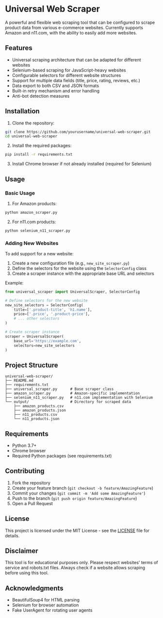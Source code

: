 # Universal Web Scraper

A powerful and flexible web scraping tool that can be configured to scrape product data from various e-commerce websites. Currently supports Amazon and n11.com, with the ability to easily add more websites.

## Features

- Universal scraping architecture that can be adapted for different websites
- Selenium-based scraping for JavaScript-heavy websites
- Configurable selectors for different website structures
- Support for multiple data fields (title, price, rating, reviews, etc.)
- Data export to both CSV and JSON formats
- Built-in retry mechanism and error handling
- Anti-bot detection measures

## Installation

1. Clone the repository:
```bash
git clone https://github.com/yourusername/universal-web-scraper.git
cd universal-web-scraper
```

2. Install the required packages:
```bash
pip install -r requirements.txt
```

3. Install Chrome browser if not already installed (required for Selenium)

## Usage

### Basic Usage

1. For Amazon products:
```bash
python amazon_scraper.py
```

2. For n11.com products:
```bash
python selenium_n11_scraper.py
```

### Adding New Websites

To add support for a new website:

1. Create a new configuration file (e.g., `new_site_scraper.py`)
2. Define the selectors for the website using the `SelectorConfig` class
3. Create a scraper instance with the appropriate base URL and selectors

Example:
```python
from universal_scraper import UniversalScraper, SelectorConfig

# Define selectors for the new website
new_site_selectors = SelectorConfig(
    title=['.product-title', 'h1.name'],
    price=['.price', '.product-price'],
    # ... other selectors
)

# Create scraper instance
scraper = UniversalScraper(
    base_url='https://example.com',
    selectors=new_site_selectors
)
```

## Project Structure

```
universal-web-scraper/
├── README.md
├── requirements.txt
├── universal_scraper.py      # Base scraper class
├── amazon_scraper.py         # Amazon-specific implementation
├── selenium_n11_scraper.py   # n11.com implementation with Selenium
└── output/                   # Directory for scraped data
    ├── amazon_products.csv
    ├── amazon_products.json
    ├── n11_products.csv
    └── n11_products.json
```

## Requirements

- Python 3.7+
- Chrome browser
- Required Python packages (see requirements.txt)

## Contributing

1. Fork the repository
2. Create your feature branch (`git checkout -b feature/AmazingFeature`)
3. Commit your changes (`git commit -m 'Add some AmazingFeature'`)
4. Push to the branch (`git push origin feature/AmazingFeature`)
5. Open a Pull Request

## License

This project is licensed under the MIT License - see the [LICENSE](LICENSE) file for details.

## Disclaimer

This tool is for educational purposes only. Please respect websites' terms of service and robots.txt files. Always check if a website allows scraping before using this tool.

## Acknowledgments

- BeautifulSoup4 for HTML parsing
- Selenium for browser automation
- Fake UserAgent for rotating user agents
